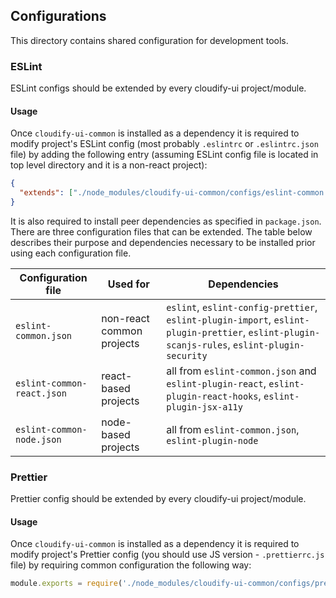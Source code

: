 ## Configurations

This directory contains shared configuration for development tools.


### ESLint

ESLint configs should be extended by every cloudify-ui project/module.

#### Usage

Once `cloudify-ui-common` is installed as a dependency it is required to modify project's ESLint config (most probably `.eslintrc` or `.eslintrc.json` file) by adding the following entry (assuming ESLint config file is located in top level directory and it is a non-react project):
```json
{
  "extends": ["./node_modules/cloudify-ui-common/configs/eslint-common.json"]
}
```
It is also required to install peer dependencies as specified in `package.json`.
There are three configuration files that can be extended. 
The table below describes their purpose and dependencies necessary to be installed prior using each configuration file.  

| Configuration file         | Used for                  | Dependencies |
|---                         |---                        |---|
| `eslint-common.json`       | non-react common projects | `eslint`, `eslint-config-prettier`, `eslint-plugin-import`, `eslint-plugin-prettier`, `eslint-plugin-scanjs-rules`, `eslint-plugin-security` |
| `eslint-common-react.json` | react-based projects      | all from `eslint-common.json` and `eslint-plugin-react`, `eslint-plugin-react-hooks`, `eslint-plugin-jsx-a11y` |
| `eslint-common-node.json`  | node-based projects       | all from `eslint-common.json`, `eslint-plugin-node` |


### Prettier

Prettier config should be extended by every cloudify-ui project/module.

#### Usage

Once `cloudify-ui-common` is installed as a dependency it is required to modify project's Prettier config (you should use JS version - `.prettierrc.js` file) by requiring common configuration the following way:
```js
module.exports = require('./node_modules/cloudify-ui-common/configs/prettier-common.json');
```

